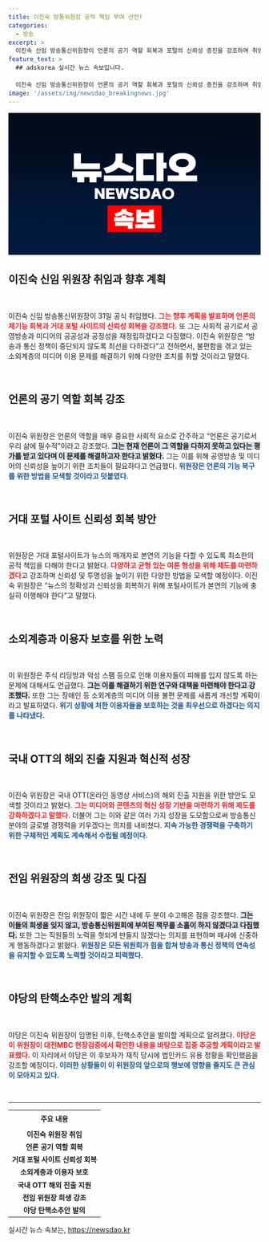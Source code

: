 ```yaml
---
title: 이진숙 방통위원장 공적 책임 부여 선언!
categories:
  - 방송
excerpt: >
  이진숙 신임 방송통신위원장이 언론의 공기 역할 회복과 포털의 신뢰성 증진을 강조하며 취임했습니다. 하지만 그는 임명即 탄핵소추안 발의로 야당의 강한 압박을 받고 있습니다. 그의 향후 계획과 정치적 갈등의 전개가 주목됩니다!
feature_text: >
  ## adskorea 실시간 뉴스 속보입니다.

  이진숙 신임 방송통신위원장이 언론의 공기 역할 회복과 포털의 신뢰성 증진을 강조하며 취임했습니다. 하지만 그는 임명即 탄핵소추안 발의로 야당의 강한 압박을 받고 있습니다. 그의 향후 계획과 정치적 갈등의 전개가 주목됩니다!
image: '/assets/img/newsdao_breakingnews.jpg'
---
```


<p><img src="/assets/img/newsdao_breakingnews.jpg" alt="adskorea 속보" /></p>

<h2 data-ke-size="size26">이진숙 신임 위원장 취임과 향후 계획</h2>

<p data-ke-size="size16">&nbsp;</p>

<p>이진숙 신임 방송통신위원장이 31일 공식 취임했다. <b><span style="color: #ee2323;">그는 향후 계획을 발표하며 언론의 제기능 회복과 거대 포털 사이트의 신뢰성 회복을 강조했다.</span></b> 또 그는 사회적 공기로서 공영방송과 미디어의 공공성과 공정성을 재정립하겠다고 다짐했다. 이진숙 위원장은 “방송과 통신 정책이 중단되지 않도록 최선을 다하겠다”고 전하면서, 불편함을 겪고 있는 소외계층의 미디어 이용 문제를 해결하기 위해 다양한 조치를 취할 것이라고 말했다.</p>

<p data-ke-size="size16">&nbsp;</p>

<h2 data-ke-size="size26">언론의 공기 역할 회복 강조</h2>

<p data-ke-size="size16">&nbsp;</p>

<p>이진숙 위원장은 언론의 역할을 매우 중요한 사회적 요소로 간주하고 “언론은 공기로서 우리 삶에 필수적”이라고 강조했다. <b><span style="background-color: #21538527;">그는 현재 언론이 그 역할을 다하지 못하고 있다는 평가를 받고 있다며 이 문제를 해결하고자 한다고 밝혔다.</span></b> 그는 이를 위해 공영방송 및 미디어의 신뢰성을 높이기 위한 조치들이 필요하다고 언급했다. <b><span style="color: #1a5490;">위원장은 언론의 기능 복구를 위한 방법을 모색할 것이라고 덧붙였다.</span></b></p>

<p data-ke-size="size16">&nbsp;</p>

<h2 data-ke-size="size26">거대 포털 사이트 신뢰성 회복 방안</h2>

<p data-ke-size="size16">&nbsp;</p>

<p>위원장은 거대 포털사이트가 뉴스의 매개자로 본연의 기능을 다할 수 있도록 최소한의 공적 책임을 다해야 한다고 밝혔다. <b><span style="color: #ee2323;">다양하고 균형 있는 여론 형성을 위해 제도를 마련하겠다</span></b>고 강조하며 신뢰성 및 투명성을 높이기 위한 다양한 방법을 모색할 예정이다. 이진숙 위원장은 “뉴스의 정확성과 신뢰성을 회복하기 위해 포털사이트가 본연의 기능에 충실히 이행해야 한다”고 말했다.</p>

<p data-ke-size="size16">&nbsp;</p>

<h2 data-ke-size="size26">소외계층과 이용자 보호를 위한 노력</h2>

<p data-ke-size="size16">&nbsp;</p>

<p>이 위원장은 주식 리딩방과 악성 스팸 등으로 인해 이용자들이 피해를 입지 않도록 하는 문제에 대해서도 언급했다. <b><span style="background-color: #21538527;">그는 이를 해결하기 위한 연구와 대책을 마련해야 한다고 강조했다.</span></b> 또한 그는 장애인 등 소외계층의 미디어 이용 불편 문제를 새롭게 개선할 계획이라고 발표하였다. <b><span style="color: #1a5490;">위기 상황에 처한 이용자들을 보호하는 것을 최우선으로 하겠다는 의지를 나타냈다.</span></b></p>

<p data-ke-size="size16">&nbsp;</p>

<h2 data-ke-size="size26">국내 OTT의 해외 진출 지원과 혁신적 성장</h2>

<p data-ke-size="size16">&nbsp;</p>

<p>이진숙 위원장은 국내 OTT(온라인 동영상 서비스)의 해외 진출 지원을 위한 방안도 모색할 것이라고 밝혔다. <b><span style="color: #ee2323;">그는 미디어와 콘텐츠의 혁신 성장 기반을 마련하기 위해 제도를 강화하겠다고 말했다.</span></b> 더불어 그는 이와 같은 여러 가지 성장을 도모함으로써 방송통신 분야의 글로벌 경쟁력을 키우겠다는 의지를 내비쳤다. <b><span style="color: #1a5490;">지속 가능한 경쟁력을 구축하기 위한 구체적인 계획도 계속해서 수립될 예정이다.</span></b></p>

<p data-ke-size="size16">&nbsp;</p>

<h2 data-ke-size="size26">전임 위원장의 희생 강조 및 다짐</h2>

<p data-ke-size="size16">&nbsp;</p>

<p>이진숙 위원장은 전임 위원장이 짧은 시간 내에 두 분이 수고해온 점을 강조했다. <b><span style="background-color: #21538527;">그는 이들의 희생을 잊지 않고, 방송통신위원회에 부여된 책무를 소홀이 하지 않겠다고 다짐했다.</span></b> 또한 그는 직원들의 노력을 헛되게 만들지 않겠다는 의지를 표현하며 매사에 신중하게 행동하겠다고 밝혔다. <b><span style="color: #1a5490;">위원장은 모든 위원회가 힘을 합쳐 방송과 통신 정책의 연속성을 유지할 수 있도록 노력할 것이라고 피력했다.</span></b></p>

<p data-ke-size="size16">&nbsp;</p>

<h2 data-ke-size="size26">야당의 탄핵소추안 발의 계획</h2>

<p data-ke-size="size16">&nbsp;</p>

<p>야당은 이진숙 위원장이 임명된 이후, 탄핵소추안을 발의할 계획으로 알려졌다. <b><span style="color: #ee2323;">야당은 이 위원장이 대전MBC 현장검증에서 확인한 내용을 바탕으로 집중 추궁할 계획이라고 발표했다.</span></b> 이 자리에서 야당은 이 후보자가 재직 당시에 법인카드 유용 정황을 확인했음을 강조할 예정이다. <b><span style="color: #1a5490;">이러한 상황들이 이 위원장의 앞으로의 행보에 영향을 줄지도 큰 관심이 모아지고 있다.</span></b></p>

<p data-ke-size="size16">&nbsp;</p>

<hr>

<table style="width: 100%; border-collapse: collapse;">
    <tbody>
        <tr>
            <td style="text-align: center; height: 30px;"><b>주요 내용</b></td>
        </tr>
        <tr>
            <td style="text-align: center; height: 17px;"><b>이진숙 위원장 취임</b></td>
        </tr>
        <tr>
            <td style="text-align: center; height: 17px;"><b>언론 공기 역할 회복</b></td>
        </tr>
        <tr>
            <td style="text-align: center; height: 17px;"><b>거대 포털 사이트 신뢰성 회복</b></td>
        </tr>
        <tr>
            <td style="text-align: center; height: 17px;"><b>소외계층과 이용자 보호</b></td>
        </tr>
        <tr>
            <td style="text-align: center; height: 17px;"><b>국내 OTT 해외 진출 지원</b></td>
        </tr>
        <tr>
            <td style="text-align: center; height: 17px;"><b>전임 위원장 희생 강조</b></td>
        </tr>
        <tr>
            <td style="text-align: center; height: 17px;"><b>야당 탄핵소추안 발의</b></td>
        </tr>
    </tbody>
</table>
실시간 뉴스 속보는, <a href="https://newsdao.kr" rel="dofollow">https://newsdao.kr</a>


